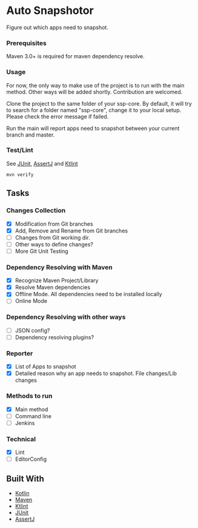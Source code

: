 # Auto Snapshotor

Figure out which apps need to snapshot.


### Prerequisites

Maven 3.0+ is required for maven dependency resolve.

### Usage

For now, the only way to make use of the project is to run with the main method. Other ways will be added shortly. 
Contribution are welcomed.

Clone the project to the same folder of your ssp-core. By default, it will try to search for a folder named "ssp-core",
 change it to your local setup. Please check the error message if failed.

Run the main will report apps need to snapshot between your current branch and master. 


### Test/Lint

See [JUnit](https://junit.org/junit5), [AssertJ](http://joel-costigliola.github.io/assertj/index.html) and [Ktlint](https://github.com/shyiko/ktlint)

```
mvn verify
```

## Tasks

### Changes Collection
- [x] Modification from Git branches
- [x] Add, Remove and Rename from Git branches
- [ ] Changes from Git working dir.
- [ ] Other ways to define changes? 
- [ ] More Git Unit Testing

### Dependency Resolving with Maven
- [x] Recognize Maven Project/Library
- [x] Resolve Maven dependencies
- [x] Offline Mode. All dependencies need to be installed locally
- [ ] Online Mode

### Dependency Resolving with other ways
- [ ] JSON config?
- [ ] Dependency resolving plugins?  

### Reporter
- [x] List of Apps to snapshot
- [x] Detailed reason why an app needs to snapshot. File changes/Lib changes

### Methods to run
- [x] Main method
- [ ] Command line
- [ ] Jenkins

### Technical
- [x] Lint
- [ ] EditorConfig

## Built With

* [Kotlin](https://kotlinlang.org/)
* [Maven](https://maven.apache.org/)
* [Ktlint](https://github.com/shyiko/ktlint)
* [JUnit](https://junit.org/junit5) 
* [AssertJ](http://joel-costigliola.github.io/assertj/index.html)
